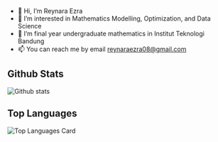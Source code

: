 - 👋 Hi, I’m Reynara Ezra
- 👀 I’m interested in Mathematics Modelling, Optimization, and Data Science
- 🌱 I’m final year undergraduate mathematics in Institut Teknologi Bandung
- 📫 You can reach me by email reynaraezra08@gmail.com

## Github Stats
![Github stats](https://github-readme-stats.vercel.app/api?username=ReynaraEzra&theme=dark&show_icons=true&count_private=true) <br>

## Top Languages
![Top Languages Card](https://github-readme-stats.vercel.app/api/top-langs/?username=ReynaraEzra)
<!---
ReynaraEzra/ReynaraEzra is a ✨ special ✨ repository because its `README.md` (this file) appears on your GitHub profile.
You can click the Preview link to take a look at your changes.
--->
